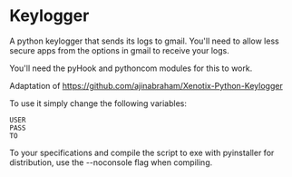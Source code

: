 # Keylogger
A python keylogger that sends its logs to gmail. You'll need to allow less secure apps from the options in gmail to receive your logs.

You'll need the pyHook and pythoncom modules for this to work.

Adaptation of https://github.com/ajinabraham/Xenotix-Python-Keylogger

To use it simply change the following variables:

```
USER
PASS
TO
```

To your specifications and compile the script to exe with pyinstaller for distribution, use the --noconsole flag when compiling.
